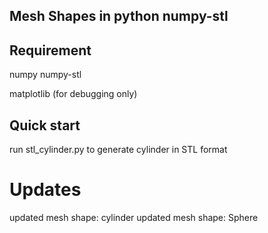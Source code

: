 ## Mesh Shapes in python numpy-stl

## Requirement
numpy
numpy-stl

matplotlib (for debugging only)

## Quick start
run stl_cylinder.py to generate cylinder in STL format

# Updates 
updated mesh shape: cylinder
updated mesh shape: Sphere